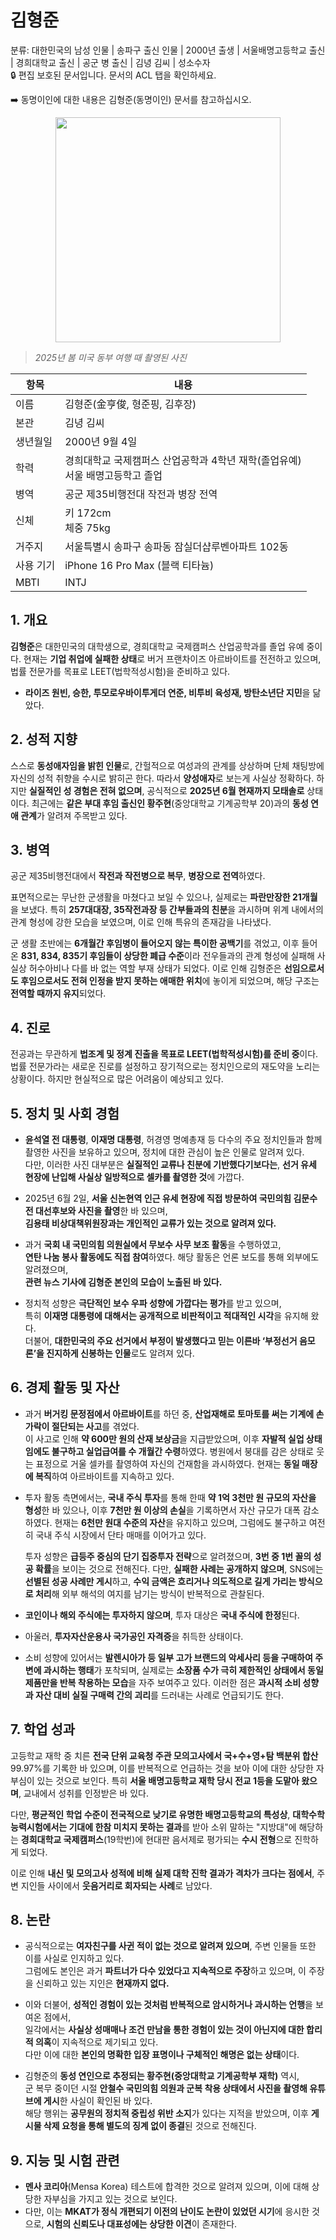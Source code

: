# 김형준

분류: 대한민국의 남성 인물 | 송파구 출신 인물 | 2000년 출생 | 서울배명고등학교 출신 | 경희대학교 출신 | 공군 병 출신 | 김녕 김씨 | 성소수자  
🔒 편집 보호된 문서입니다. 문서의 ACL 탭을 확인하세요.

➡️ 동명이인에 대한 내용은 김형준(동명이인) 문서를 참고하십시오.

<p align="center">
  <img src="https://kmbzn.com/images/hj.png" width="360" />
</p>

> *2025년 봄 미국 동부 여행 때 촬영된 사진*

| 항목         | 내용                                     |
|--------------|----------------------------------------|
| 이름         | 김형준(金亨俊, 형준핑, 김후장)                |
| 본관         | 김녕 김씨                |
| 생년월일     | 2000년 9월 4일                            |
| 학력    | 경희대학교 국제캠퍼스 산업공학과 4학년 재학(졸업유예)<br>서울 배명고등학고 졸업|
| 병역      | 공군 제35비행전대 작전과 병장 전역             |
| 신체         | 키 172cm<br>체중 75kg                     |
| 거주지       | 서울특별시 송파구 송파동 잠실더샵루벤아파트 102동 |
| 사용 기기    | iPhone 16 Pro Max (블랙 티타늄)          |
| MBTI    | INTJ                        |

## 1. 개요

**김형준**은 대한민국의 대학생으로, 경희대학교 국제캠퍼스 산업공학과를 졸업 유예 중이다. 현재는 **기업 취업에 실패한 상태**로 버거 프랜차이즈 아르바이트를 전전하고 있으며, 법률 전문가를 목표로 LEET(법학적성시험)을 준비하고 있다.
- **라이즈 원빈, 승한, 투모로우바이투게더 연준, 비투비 육성재, 방탄소년단 지민**을 닮았다.

## 2. 성적 지향

스스로 **동성애자임을 밝힌 인물**로, 간헐적으로 여성과의 관계를 상상하며 단체 채팅방에 자신의 성적 취향을 수시로 밝히곤 한다. 따라서 **양성애자**로 보는게 사실상 정확하다. 하지만 **실질적인 성 경험은 전혀 없으며**, 공식적으로 **2025년 6월 현재까지 모태솔로** 상태이다. 최근에는 **같은 부대 후임 출신인 황주현**(중앙대학교 기계공학부 20)과의 **동성 연애 관계**가 알려져 주목받고 있다.

## 3. 병역

공군 제35비행전대에서 **작전과 작전병으로 복무**, **병장으로 전역**하였다.

표면적으로는 무난한 군생활을 마쳤다고 보일 수 있으나, 실제로는 **파란만장한 21개월**을 보냈다. 특히 **257대대장, 35작전과장 등 간부들과의 친분**을 과시하며 위계 내에서의 관계 형성에 강한 모습을 보였으며, 이로 인해 특유의 존재감을 나타냈다.

군 생활 초반에는 **6개월간 후임병이 들어오지 않는 특이한 공백기**를 겪었고, 이후 들어온 **831, 834, 835기 후임들이 상당한 폐급 수준**이라 전우들과의 관계 형성에 실패해 사실상 허수아비나 다를 바 없는 역할 부재 상태가 되었다. 이로 인해 김형준은 **선임으로서도 후임으로서도 전혀 인정을 받지 못하는 애매한 위치**에 놓이게 되었으며, 해당 구조는 **전역할 때까지 유지**되었다.

## 4. 진로

전공과는 무관하게 **법조계 및 정계 진출을 목표로 LEET(법학적성시험)를 준비 중**이다. 법률 전문가라는 새로운 진로를 설정하고 장기적으로는 정치인으로의 재도약을 노리는 상황이다. 하지만 현실적으로 많은 어려움이 예상되고 있다.

## 5. 정치 및 사회 경험

- **윤석열 전 대통령**, **이재명 대통령**, 허경영 명예총재 등 다수의 주요 정치인들과 함께 촬영한 사진을 보유하고 있으며, 정치에 대한 관심이 높은 인물로 알려져 있다.  
  다만, 이러한 사진 대부분은 **실질적인 교류나 친분에 기반했다기보다는**, **선거 유세 현장에 난입해 사실상 일방적으로 셀카를 촬영한 것**에 가깝다.

- 2025년 6월 2일, **서울 신논현역 인근 유세 현장에 직접 방문하여 국민의힘 김문수 전 대선후보와 사진을 촬영**한 바 있으며,  
  **김용태 비상대책위원장과는 개인적인 교류가 있는 것으로 알려져 있다.**

- 과거 **국회 내 국민의힘 의원실에서 무보수 사무 보조 활동**을 수행하였고,  
  **연탄 나눔 봉사 활동에도 직접 참여**하였다. 해당 활동은 언론 보도를 통해 외부에도 알려졌으며,  
  **관련 뉴스 기사에 김형준 본인의 모습이 노출된 바 있다.**

- 정치적 성향은 **극단적인 보수 우파 성향에 가깝다는 평가**를 받고 있으며,  
  특히 **이재명 대통령에 대해서는 공개적으로 비판적이고 적대적인 시각**을 유지해 왔다.  
  더불어, **대한민국의 주요 선거에서 부정이 발생했다고 믿는 이른바 ‘부정선거 음모론’을 진지하게 신봉하는 인물**로도 알려져 있다.

## 6. 경제 활동 및 자산

- 과거 **버거킹 문정점에서 아르바이트**를 하던 중, **산업재해로 토마토를 써는 기계에 손가락이 절단되는 사고**를 겪었다.  
  이 사고로 인해 **약 600만 원의 산재 보상금**을 지급받았으며, 이후 **자발적 실업 상태임에도 불구하고 실업급여를 수 개월간 수령**하였다. 병원에서 붕대를 감은 상태로 웃는 표정으로 거울 셀카를 촬영하여 자신의 건재함을 과시하였다. 현재는 **동일 매장에 복직**하여 아르바이트를 지속하고 있다.

- 투자 활동 측면에서는, **국내 주식 투자**를 통해 한때 **약 1억 3천만 원 규모의 자산을 형성**한 바 있으나, 이후 **7천만 원 이상의 손실**을 기록하면서 자산 규모가 대폭 감소하였다. 현재는 **6천만 원대 수준의 자산**을 유지하고 있으며, 그럼에도 불구하고 여전히 국내 주식 시장에서 단타 매매를 이어가고 있다.

  투자 성향은 **급등주 중심의 단기 집중투자 전략**으로 알려졌으며, **3번 중 1번 꼴의 성공 확률**을 보이는 것으로 전해진다. 다만, **실패한 사례는 공개하지 않으며**, SNS에는 **선별된 성공 사례만 게시**하고, **수익 금액은 흐리거나 의도적으로 길게 가리는 방식으로 처리**해 외부 해석의 여지를 남기는 방식이 반복적으로 관찰된다.

- **코인이나 해외 주식에는 투자하지 않으며**, 투자 대상은 **국내 주식에 한정**된다.
- 아울러, **투자자산운용사 국가공인 자격증**을 취득한 상태이다.

- 소비 성향에 있어서는 **발렌시아가 등 일부 고가 브랜드의 악세사리 등을 구매하여 주변에 과시하는 행태**가 포착되며, 실제로는 **소장품 수가 극히 제한적인 상태에서 동일 제품만을 반복 착용하는 모습**을 자주 보여주고 있다. 이러한 점은 **과시적 소비 성향과 자산 대비 실질 구매력 간의 괴리**를 드러내는 사례로 언급되기도 한다.

## 7. 학업 성과

고등학교 재학 중 치른 **전국 단위 교육청 주관 모의고사에서 국+수+영+탐 백분위 합산** 99.97%를 기록한 바 있으며, 이를 반복적으로 언급하는 것을 보아 이에 대한 상당한 자부심이 있는 것으로 보인다.
특히 **서울 배명고등학교 재학 당시 전교 1등을 도맡아 왔으며**, 교내에서 성취를 인정받은 바 있다.

다만, **평균적인 학업 수준이 전국적으로 낮기로 유명한 배명고등학교의 특성상**, **대학수학능력시험에서는 기대에 한참 미치지 못하는 결과**를 받아 소위 말하는 "지방대"에 해당하는 **경희대학교 국제캠퍼스**(19학번)에 현대판 음서제로 평가되는 **수시 전형**으로 진학하게 되었다.

이로 인해 **내신 및 모의고사 성적에 비해 실제 대학 진학 결과가 격차가 크다는 점에서**, 주변 지인들 사이에서 **웃음거리로 회자되는 사례**로 남았다.

## 8. 논란

- 공식적으로는 **여자친구를 사귄 적이 없는 것으로 알려져 있으며**, 주변 인물들 또한 이를 사실로 인지하고 있다.  
  그럼에도 본인은 과거 **파트너가 다수 있었다고 지속적으로 주장**하고 있으며, 이 주장을 신뢰하고 있는 지인은 **현재까지 없다.**

- 이와 더불어, **성적인 경험이 있는 것처럼 반복적으로 암시하거나 과시하는 언행**을 보여온 점에서,  
  일각에서는 **사실상 성매매나 조건 만남을 통한 경험이 있는 것이 아닌지에 대한 합리적 의혹**이 지속적으로 제기되고 있다.  
  다만 이에 대한 **본인의 명확한 입장 표명이나 구체적인 해명은 없는 상태**이다.

- 김형준의 **동성 연인으로 추정되는 황주현(중앙대학교 기계공학부 재학)** 역시,  
  군 복무 중이던 시절 **안철수 국민의힘 의원과 군복 착용 상태에서 사진을 촬영해 유튜브에 게시**한 사실이 확인된 바 있다.  
  해당 행위는 **공무원의 정치적 중립성 위반 소지**가 있다는 지적을 받았으며, 이후 **게시물 삭제 요청을 통해 별도의 징계 없이 종결**된 것으로 전해진다.

## 9. 지능 및 시험 관련

- **멘사 코리아**(Mensa Korea) 테스트에 합격한 것으로 알려져 있으며, 이에 대해 상당한 자부심을 가지고 있는 것으로 보인다.
- 다만, 이는 **MKAT가 정식 개편되기 이전의 난이도 논란이 있었던 시기**에 응시한 것으로, **시험의 신뢰도나 대표성에는 상당한 이견**이 존재한다.
